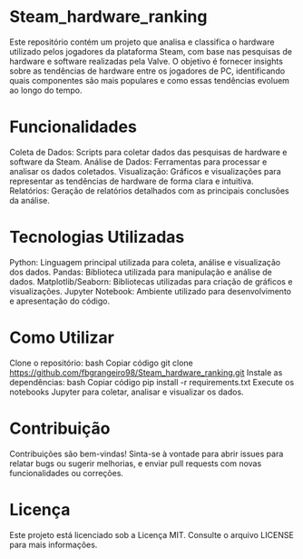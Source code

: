 # Steam_hardware_ranking

Este repositório contém um projeto que analisa e classifica o hardware utilizado pelos jogadores da plataforma Steam, com base nas pesquisas de hardware e software realizadas pela Valve. O objetivo é fornecer insights sobre as tendências de hardware entre os jogadores de PC, identificando quais componentes são mais populares e como essas tendências evoluem ao longo do tempo.

# Funcionalidades
Coleta de Dados: Scripts para coletar dados das pesquisas de hardware e software da Steam.
Análise de Dados: Ferramentas para processar e analisar os dados coletados.
Visualização: Gráficos e visualizações para representar as tendências de hardware de forma clara e intuitiva.
Relatórios: Geração de relatórios detalhados com as principais conclusões da análise.

# Tecnologias Utilizadas
Python: Linguagem principal utilizada para coleta, análise e visualização dos dados.
Pandas: Biblioteca utilizada para manipulação e análise de dados.
Matplotlib/Seaborn: Bibliotecas utilizadas para criação de gráficos e visualizações.
Jupyter Notebook: Ambiente utilizado para desenvolvimento e apresentação do código.

# Como Utilizar
Clone o repositório:
bash
Copiar código
git clone https://github.com/fbgrangeiro98/Steam_hardware_ranking.git
Instale as dependências:
bash
Copiar código
pip install -r requirements.txt
Execute os notebooks Jupyter para coletar, analisar e visualizar os dados.

# Contribuição
Contribuições são bem-vindas! Sinta-se à vontade para abrir issues para relatar bugs ou sugerir melhorias, e enviar pull requests com novas funcionalidades ou correções.

# Licença
Este projeto está licenciado sob a Licença MIT. Consulte o arquivo LICENSE para mais informações.